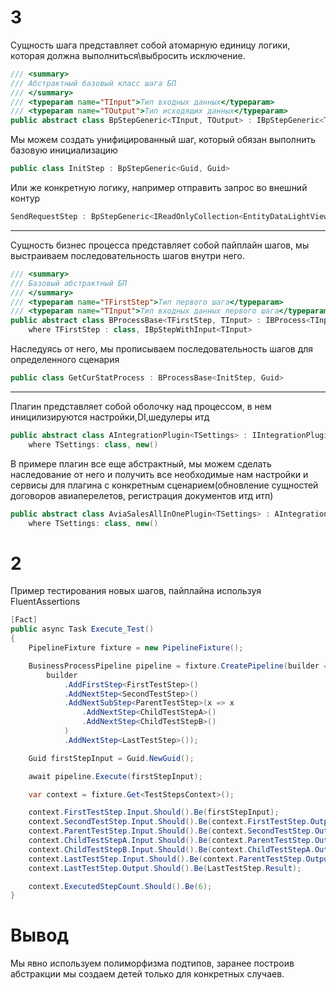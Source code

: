 # 3
Сущность шага представляет собой атомарную единицу логики, которая должна выполниться\выбросить исключение.
```cs
/// <summary>
/// Абстрактный базовый класс шага БП
/// </summary>
/// <typeparam name="TInput">Тип входных данных</typeparam>
/// <typeparam name="TOutput">Тип исходящих данных</typeparam>
public abstract class BpStepGeneric<TInput, TOutput> : IBpStepGeneric<TInput, TOutput>
```

Мы можем создать унифицированный шаг, который обязан выполнить базовую инициализацию
```cs
public class InitStep : BpStepGeneric<Guid, Guid>
```
Или же конкретную логику, например отправить запрос во внешний контур
```cs
SendRequestStep : BpStepGeneric<IReadOnlyCollection<EntityDataLightViewModel>, string>
```

___
Сущность бизнес процесса представляет собой пайплайн шагов, мы выстраиваем последовательность шагов внутри него.
```cs
/// <summary>
/// Базовый абстрактный БП
/// </summary>
/// <typeparam name="TFirstStep">Тип первого шага</typeparam>
/// <typeparam name="TInput">Тип входных данных первого шага</typeparam>
public abstract class BProcessBase<TFirstStep, TInput> : IBProcess<TInput>
    where TFirstStep : class, IBpStepWithInput<TInput>
```

Наследуясь от него, мы прописываем последовательность шагов для определенного сценария
```cs
public class GetCurStatProcess : BProcessBase<InitStep, Guid>

```
___
Плагин представляет собой оболочку над процессом, в нем иницилизируются настройки,DI,шедулеры итд
```cs
public abstract class AIntegrationPlugin<TSettings> : IIntegrationPlugin, IIntegrationSyncConfig
    where TSettings: class, new()
```
В примере плагин все еще абстрактный, мы можем сделать наследование от него и получить все необходимые нам настройки и сервисы для плагина с конкретным сценарием(обновление сущностей договоров авиаперелетов, регистрация документов итд итп)
```cs
public abstract class AviaSalesAllInOnePlugin<TSettings> : AIntegrationPlugin<TSettings>
    where TSettings: class, new()
```

# 2

Пример тестирования новых шагов, пайплайна используя FluentAssertions

```cs
[Fact]
public async Task Execute_Test()
{
    PipelineFixture fixture = new PipelineFixture();

    BusinessProcessPipeline pipeline = fixture.CreatePipeline(builder =>
        builder
            .AddFirstStep<FirstTestStep>()
            .AddNextStep<SecondTestStep>()
            .AddNextSubStep<ParentTestStep>(x => x
                .AddNextStep<ChildTestStepA>()
                .AddNextStep<ChildTestStepB>()
            )
            .AddNextStep<LastTestStep>());

    Guid firstStepInput = Guid.NewGuid();

    await pipeline.Execute(firstStepInput);

    var context = fixture.Get<TestStepsContext>();

    context.FirstTestStep.Input.Should().Be(firstStepInput);
    context.SecondTestStep.Input.Should().Be(context.FirstTestStep.Output);
    context.ParentTestStep.Input.Should().Be(context.SecondTestStep.Output);
    context.ChildTestStepA.Input.Should().Be(context.ParentTestStep.Output);
    context.ChildTestStepB.Input.Should().Be(context.ChildTestStepA.Output);
    context.LastTestStep.Input.Should().Be(context.ParentTestStep.Output);
    context.LastTestStep.Output.Should().Be(LastTestStep.Result);

    context.ExecutedStepCount.Should().Be(6);
}
```

# Вывод
Мы явно используем полиморфизма подтипов, заранее построив абстракции мы создаем детей только для конкретных случаев. 
